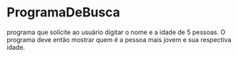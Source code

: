 # ProgramaDeBusca
programa que solicite ao usuário digitar o nome e a idade de 5 pessoas. O programa deve então mostrar quem é a pessoa mais jovem e sua respectiva idade.
